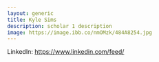 ```yaml
---
layout: generic
title: Kyle Sims
description: scholar 1 description
image: https://image.ibb.co/nmOMzk/484A8254.jpg
---
```


LinkedIn: https://www.linkedin.com/feed/
